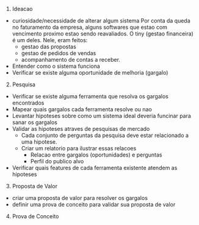 1. Ideacao
  - curiosidade/necessidade de alterar algum sistema
    Por conta da queda no faturamento da empresa, alguns softwares que estao com vencimento proximo estao sendo reavaliados. O tiny (gestao financeira) é um deles. Nele, eram feitos: 
    - gestao das propostas
    - gestao de pedidos de vendas
    - acompanhamento de contas a receber.
  - Entender como o sistema funciona
  - Verificar se existe alguma oportunidade de melhoria (gargalo)

2. Pesquisa
  - Verificar se existe alguma ferramenta que resolva os gargalos encontrados
  - Mapear quais gargalos cada ferramenta resolve ou nao
  - Levantar hipoteses sobre como um sistema ideal deveria funcinar para sanar os gargalos
  - Validar as hipoteses atraves de pesquisas de mercado
    - Cada conjunto de perguntas da pesquisa deve estar relacionado a uma hipotese.
    - Criar um relatorio para ilustrar essas relacoes
      - Relacao entre gargalos (oportunidades) e perguntas
      - Perfil do publico alvo
  - Verificar quais features de cada ferramenta existente atendem as hipoteses

3. Proposta de Valor
  - criar uma proposta de valor para resolver os gargalos
  - definir uma prova de conceito para validar sua proposta de valor

4. Prova de Conceito
